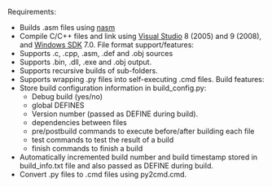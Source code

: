 Requirements:
  * Builds .asm files using [nasm](http://www.nasm.us/)
  * Compile C/C++ files and link using [Visual Studio](http://www.microsoft.com/visualstudio/en-us/default.mspx) 8 (2005) and 9 (2008), and [Windows SDK](http://msdn.microsoft.com/en-us/windows/bb980924.aspx) 7.0.
File format support/features:
  * Supports .c, .cpp, .asm, .def and .obj sources
  * Supports .bin, .dll, .exe and .obj output.
  * Supports recursive builds of sub-folders.
  * Supports wrapping .py files into self-executing .cmd files.
Build features:
  * Store build configuration information in build\_config.py:
    * Debug build (yes/no)
    * global DEFINES
    * Version number (passed as DEFINE during build).
    * dependencies between files
    * pre/postbuild commands to execute before/after building each file
    * test commands to test the result of a build
    * finish commands to finish a build
  * Automatically incremented build number and build timestamp stored in build\_info.txt file and also passed as DEFINE during build.
  * Convert .py files to .cmd files using py2cmd.cmd.
